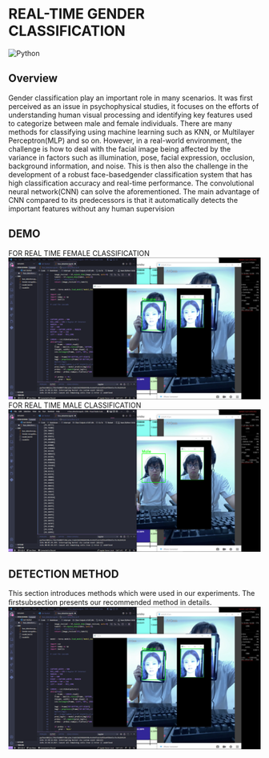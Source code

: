 
# REAL-TIME GENDER CLASSIFICATION

![Python](https://img.shields.io/badge/Python-3.8-blueviolet) 


## Overview
Gender classification play an important role in many scenarios. It was first perceived as an issue
in psychophysical studies, it focuses on the efforts of understanding human visual processing and 
identifying key features used to categorize between male and female individuals. There are many methods
for classifying using machine learning such as KNN, or Multilayer Perceptron(MLP) and so on. 
However, in a real-world environment, the challenge is how to deal with the facial image being affected by the variance in factors such as illumination, pose, facial expression, occlusion, background information, and noise.
This is then also the challenge in the development of a robust face-basedgender classification system that has high classification accuracy and real-time performance.
The convolutional neural network(CNN) can solve the aforementioned. The main advantage of CNN compared to its predecessors is that it automatically detects the important features without any human supervision
## DEMO
FOR REAL TIME FEMALE CLASSIFICATION
![Recommendation App](https://github.com/HungVoCs47/Gender-Classification/blob/main/image/Screenshot%20(1427).png)
FOR REAL TIME MALE CLASSIFICATION
![Recommendation App](https://github.com/HungVoCs47/Gender-Classification/blob/main/image/Screenshot%20(1431).png)
## DETECTION METHOD
This section introduces methods which were used in our experiments. The ﬁrstsubsection presents our recommended method in details.
![Recommendation App](https://github.com/HungVoCs47/Gender-Classification/blob/main/image/Screenshot%20(1427).png)
